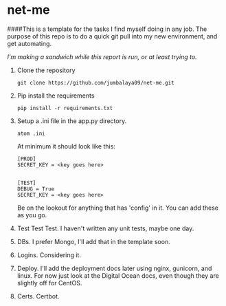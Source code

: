 # net-me
####This is a template for the tasks I find myself doing in any job.  The purpose of this repo is to do a quick git pull into my new environment, and get automating.

*I'm making a sandwich while this report is run, or at least trying to.*

1. Clone the repository
    ```
    git clone https://github.com/jumbalaya09/net-me.git
    ```
2. Pip install the requirements
    ```
    pip install -r requirements.txt
    ```
3. Setup a .ini file in the app.py directory.
    ```
    atom .ini
    ```

    At minimum it should look like this:
    ```
    [PROD]
    SECRET_KEY = <key goes here>


    [TEST]
    DEBUG = True
    SECRET_KEY = <key goes here>
    ```

    Be on the lookout for anything that has 'config' in it.   You can add these as you go.

4. Test Test Test.  I haven't written any unit tests, maybe one day.
5. DBs.  I prefer Mongo, I'll add that in the template soon.
6. Logins.  Considering it.
7. Deploy.  I'll add the deployment docs later using nginx, gunicorn, and linux. For now just look at the Digital Ocean docs, even though they are slightly off for CentOS.
8. Certs.  Certbot.
